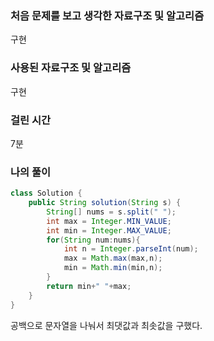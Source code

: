 ### 처음 문제를 보고 생각한 자료구조 및 알고리즘

구현

### 사용된 자료구조 및 알고리즘

구현

### 걸린 시간

7분

### 나의 풀이

```java
class Solution {
    public String solution(String s) {
        String[] nums = s.split(" ");
        int max = Integer.MIN_VALUE;
        int min = Integer.MAX_VALUE;
        for(String num:nums){
            int n = Integer.parseInt(num);
            max = Math.max(max,n);
            min = Math.min(min,n);
        }
        return min+" "+max;
    }
}
```

공백으로 문자열을 나눠서 최댓값과 최솟값을 구했다.
